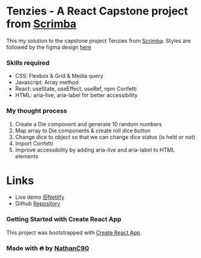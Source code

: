 # Tenzies - A React Capstone project from [Scrimba](https://scrimba.com/home)

This my solution to the capstone project Tenzies from [Scrimba](https://scrimba.com/home).
Styles are followed by the figma design [here](https://www.figma.com/design/9QmYnPL43cALjVBQ0FCecA/Tenzies-(Copy)?node-id=2-31&node-type=frame&t=PFIhhNeaPjG9iKrC-0)

### Skills required
- CSS: Flexbox & Grid & Media query
- Javascript: Array method
- React: useState, useEffect, useRef, npm Confetti
- HTML: aria-live, aria-label for better accessibility

### My thought process
1. Create a Die component and generate 10 random numbers
2. Map array to Die components & create roll dice button
3. Change dice to object so that we can change dice status (is held or not)
4. Import Confetti 
5. Improve accessibility by adding aria-live and aria-label to HTML elements

# Links

- Live demo [@Netlify](https://chipper-cranachan-376546.netlify.app/)
- Github [Repository](https://github.com/NathanC90/react-tenzies)

### Getting Started with Create React App

This project was bootstrapped with [Create React App](https://github.com/facebook/create-react-app).

### Made with 🔥 by [NathanC90](https://nathanc90.github.io/)
